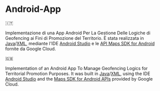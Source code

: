 # Android-App

🇮🇹

Implementazione di una App Android Per La Gestione Delle Logiche di Geofencing ai Fini di Promozione del Territorio. È stata realizzata in <a href='https://www.java.com/en/' target='_blank'>Java</a>/<a href='https://www.w3.org/XML/' target='_blank'>XML</a>, mediante l'IDE <a href='https://developer.android.com/studio' target='_blank'>Android Studio</a> e le <a href='https://developers.google.com/maps/documentation/android-sdk/overview' target='_blank'>API Maps SDK for Android</a> fornite da Google Cloud.

🇬🇧

Implementation of an Android App To Manage Geofencing Logics for Territorial Promotion Purposes. It was built in <a href='https://www.java.com/en/' target='_blank'>Java</a>/<a href='https://www.w3.org/XML/' target='_blank'>XML</a>, using the IDE <a href='https://developer.android.com/studio' target='_blank'>Android Studio</a> and the <a href='https://developers.google.com/maps/documentation/android-sdk/overview' target='_blank'>Maps SDK for Android APIs</a> provided by Google Cloud.
